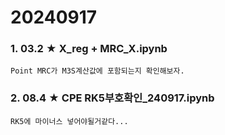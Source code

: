 # 20240917
### 1. 03.2 ★ X_reg + MRC_X.ipynb 
    Point MRC가 M3S계산값에 포함되는지 확인해보자.

### 2. 08.4 ★ CPE RK5부호확인_240917.ipynb
    RK5에 마이너스 넣어야될거같다...

    


